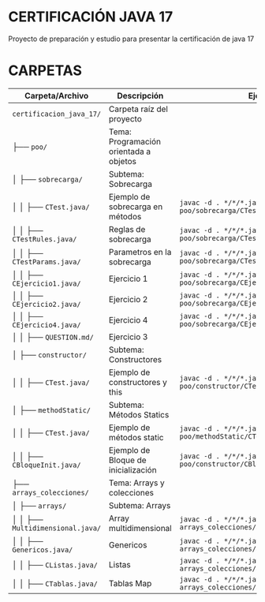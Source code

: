 # CERTIFICACIÓN JAVA 17

Proyecto de preparación y estudio para presentar la certificación de java 17

# CARPETAS

| Carpeta/Archivo                        | Descripción                               | Ejecutar                                                                 |
|----------------------------------------|-------------------------------------------|--------------------------------------------------------------------------|
| `certificacion_java_17/`               | Carpeta raíz del proyecto                 |                                                                          |
| ├── `poo/`                             | Tema: Programación orientada a objetos    |                                                                          |
| │   ├── `sobrecarga/`                  |   Subtema: Sobrecarga                     |                                                                          |
| │   │   ├── `CTest.java/`              | Ejemplo de sobrecarga en métodos          | `javac -d . */*/*.java; java poo/sobrecarga/CTest`                       |
| │   │   ├── `CTestRules.java/`         | Reglas de sobrecarga                      | `javac -d . */*/*.java; java poo/sobrecarga/CTestRules`                  |
| │   │   ├── `CTestParams.java/`        | Parametros en la sobrecarga               | `javac -d . */*/*.java; java poo/sobrecarga/CTestParams`                 |
| │   │   ├── `CEjercicio1.java/`        | Ejercicio 1                               | `javac -d . */*/*.java; java poo/sobrecarga/CEjercicio1`                 |
| │   │   ├── `CEjercicio2.java/`        | Ejercicio 2                               | `javac -d . */*/*.java; java poo/sobrecarga/CEjercicio2`                 |
| │   │   ├── `CEjercicio4.java/`        | Ejercicio 4                               | `javac -d . */*/*.java; java poo/sobrecarga/CEjercicio4`                 |
| │   │   ├── `QUESTION.md/`             | Ejercicio 3                               |                                                                          |
| │   ├── `constructor/`                 |   Subtema: Constructores                  |                                                                          |
| │   │   ├── `CTest.java/`              | Ejemplo de constructores y this           | `javac -d . */*/*.java; java poo/constructor/CTest`                      |
| │   ├── `methodStatic/`                |   Subtema: Métodos Statics                |                                                                          |
| │   │   ├── `CTest.java/`              | Ejemplo de métodos static                 | `javac -d . */*/*.java; java poo/methodStatic/CTest`                     |
| │   │   ├── `CBloqueInit.java/`        | Ejemplo de Bloque de inicialización       | `javac -d . */*/*.java; java poo/constructor/CBloqueInit`                |
| ├── `arrays_colecciones/`              | Tema: Arrays y  colecciones               |                                                                          |
| │   ├── `arrays/`                      |   Subtema: Arrays                         |                                                                          |
| │   │   ├── `Multidimensional.java/`   | Array multidimensional                    | `javac -d . */*/*.java; java arrays_colecciones/arrays/Multidimensional` |
| │   │   ├── `Genericos.java/`          | Genericos <T>                             | `javac -d . */*/*.java; java arrays_colecciones/arrays/Genericos`        |
| │   │   ├── `CListas.java/`            | Listas                                    | `javac -d . */*/*.java; java arrays_colecciones/arrays/CListas`          |
| │   │   ├── `CTablas.java/`            | Tablas Map                                | `javac -d . */*/*.java; java arrays_colecciones/arrays/CTablas`          |